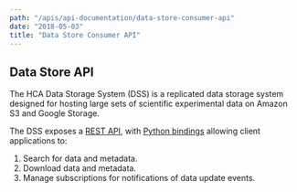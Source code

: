 ```yaml
---
path: "/apis/api-documentation/data-store-consumer-api"
date: "2018-05-03"
title: "Data Store Consumer API"
---
```


## Data Store API

The HCA Data Storage System (DSS) is a replicated data storage system designed for hosting large sets of scientific experimental data on 
Amazon S3 and Google Storage. 

The DSS exposes a [REST API](https://dss.data.humancellatlas.org/), with [Python bindings](https://hca.readthedocs.io/en/latest/) allowing client applications to:

1. Search for data and metadata.
1. Download data and metadata.
1. Manage subscriptions for notifications of data update events. 

